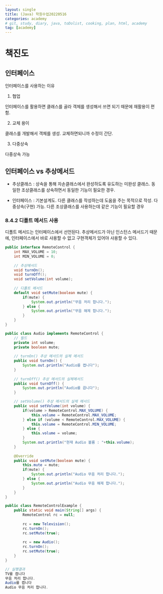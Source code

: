 ```yaml
---
layout: single
title: (Java) 학원수업20220516
categories: academy
# git, study, diary, java, toDolist, cooking, plan, html, academy
tag: [academy] 
---
```


# 책진도

## 인터페이스

인터페이스를 사용하는 이유

1. 협업

인터페이스를 활용하면 클래스를 골라 객체를 생성해서 쓰면 되기 때문에
재활용이 편함. 

2. 교체 용이

클래스를 개발해서 객체를 생성. 교체하면되니까 수정이 간단.

3. 다중상속

다중상속 가능

## 인터페이스 vs 추상메서드

- 추상클래스 : 상속을 통해 자손클래스에서 완성하도록 유도하는 미완성 클래스. 동일한 조상클래스를 상속하면서 동일한 기능이 필요한 경우.

- 인터페이스 : 기본설계도. 다른 클래스를 작성하는데 도움을 주는 목적으로 작성. 다중상속(구현) 가능. 다른 조상클래스를 사용하는데 같은 기능이 필요할 경우


### 8.4.2 디폴트 메서드 사용

디폴트 메서드는 인터페이스에서 선언된다. 
추상메서드가 아닌 인스턴스 메서드기 때문에, 
인터페이스에서 바로 사용할 수 없고 구현객체가 있어야 사용할 수 있다.

~~~java
public interface RemoteControl {
	int MAX_VOLUME = 10;
	int MIN_VOLUME = 0;
	
	// 추상메서드
	void turnOn();
	void turnOff();
	void setVolume(int volume);
	
	// 디폴트 메서드
	default void setMute(boolean mute) {
		if(mute) {
			System.out.println("무음 처리 합니다.");
		} else {
			System.out.println("무음 해제 합니다.");
		}
	}
}

public class Audio implements RemoteControl {
	// 필드
	private int volume;
	private boolean mute;
	
	// turnOn() 추상 메서드의 실체 메서드
	public void turnOn() {
		System.out.println("Audio를 켭니다");
	}
	
	// turnOff() 추상 메서드의 실체메서드
	public void turnOff() {
		System.out.println("Audio를 끕니다");
	}

	// setVolume() 추상 메서드의 실체 메서드
	public void setVolume(int volume) { 
		if(volume > RemoteControl.MAX_VOLUME) {
			this.volume = RemoteControl.MAX_VOLUME;
		} else if (volume < RemoteControl.MAX_VOLUME) {
			this.volume = RemoteControl.MIN_VOLUME;
		} else {
			this.volume = volume;
		}
		System.out.println("현재 Audio 볼륨 : "+this.volume);
	}
	
	@Override
	public void setMute(boolean mute) {
		this.mute = mute;
		if(mute) {
			System.out.println("Audio 무음 처리 합니다.");
		} else {
			System.out.println("Audio 무음 해제 합니다.");
		}
	}
}

public class RemoteControlExample {
	public static void main(String[] args) {
		RemoteControl rc = null;
		
		rc = new Television();
		rc.turnOn();
		rc.setMute(true);
		
		rc = new Audio();
		rc.turnOn();
		rc.setMute(true);
	}
}
~~~

~~~java
// 실행결과
TV를 켭니다
무음 처리 합니다.
Audio를 켭니다
Audio 무음 처리 합니다.
~~~